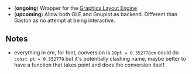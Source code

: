 #

* (**ongoing**) Wrapper for the [Graphics Layout Engine](http://glx.sourceforge.net/index.html)
* (**upcoming**) Allow both GLE and Gnuplot as backend. Different than Gaston as no attempt at being interactive.

## Notes

* everything in cm, for font, conversion is `10pt = 0.352778cm` could do `const pt = 0.352778` but it's potentially clashing name, maybe better to have a function that takes point and does the conversion itself.
